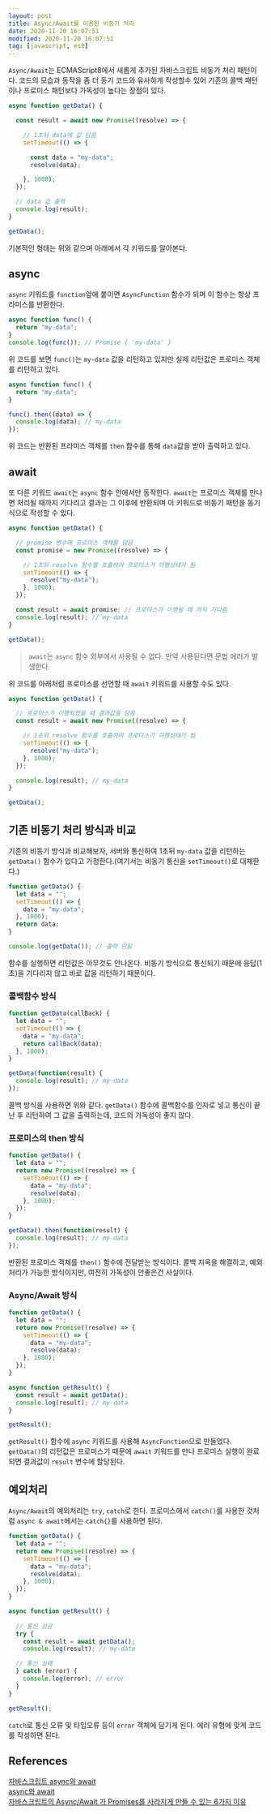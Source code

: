 ```yaml
---
layout: post
title: Async/Await를 이용한 비동기 처리
date: 2020-11-20 16:07:51
modified: 2020-11-20 16:07:51
tag: [javascript, es8]
---
```


`Async/Await`는 ECMAScript8에서 새롭게 추가된 자바스크립트 비동기 처리 패턴이다. 코드의 모습과 동작을 좀 더 동기 코드와 유사하게 작성할수 있어 기존의 콜백 패턴이나 프로미스 패턴보다 가독성이 높다는 장점이 있다. 

<!-- more -->

```javascript
async function getData() {

  const result = await new Promise((resolve) => {

    // 1초뒤 data에 값 담음
    setTimeout(() => {

      const data = "my-data";
      resolve(data);

    }, 1000);
  });

  // data 값 출력
  console.log(result);
}

getData();
```

기본적인 형태는 위와 같으며 아래에서 각 키워드를 알아본다.

## async

`async` 키워드를 `function`앞에 붙이면 `AsyncFunction` 함수가 되며 이 함수는 항상 프라미스를 반환한다.

```javascript
async function func() {
  return "my-data";
}
console.log(func()); // Promise { 'my-data' }
```

위 코드를 보면 `func()`는 `my-data` 값을 리턴하고 있지만 실제 리턴값은 프로미스 객체를 리턴하고 있다.

```javascript
async function func() {
  return "my-data";
}

func().then((data) => {
  console.log(data); // my-data
});
```

위 코드는 반환된 프라미스 객체를 `then` 함수를 통해 `data`값을 받아 출력하고 있다.

## await

또 다른 키워드 `await`는 `async` 함수 안에서만 동작한다. `await`는 프로미스 객체를 만나면 처리될 때까지 기다리고 결과는 그 이후에 반환되며 이 키워드로 비동기 패턴을 동기식으로 작성할 수 있다.

```javascript
async function getData() {

  // promise 변수에 프로미스 객체를 담음
  const promise = new Promise((resolve) => {

    // 1초뒤 resolve 함수를 호출하여 프로미스가 이행상태가 됨
    setTimeout(() => {
      resolve("my-data");
    }, 1000);
  });

  const result = await promise; // 프로미스가 이행될 때 까지 기다림
  console.log(result); // my-data
}

getData();
```

> `await`는 `async` 함수 외부에서 사용될 수 없다. 만약 사용된다면 문법 에러가 발생한다.

위 코드를 아래처럼 프로미스를 선언할 때 `await` 키워드를 사용할 수도 있다.

```javascript
async function getData() {

  // 프로미스가 이행되었을 때 결과값을 담음
  const result = await new Promise((resolve) => {

    // 1초뒤 resolve 함수를 호출하여 프로미스가 이행상태가 됨
    setTimeout(() => {
      resolve("my-data");
    }, 1000);
  });

  console.log(result); // my-data
}

getData();
```

## 기존 비동기 처리 방식과 비교

기존의 비동기 방식과 비교해보자, 서버와 통신하여 1초뒤 `my-data` 값을 리턴하는 `getData()` 함수가 있다고 가정한다.(여기서는 비동기 통신을 `setTimeout()`로 대체한다.)

```javascript
function getData() {
  let data = "";
  setTimeout(() => {
    data = "my-data";
  }, 1000);
  return data;
}

console.log(getData()); // 출력 안됨
```

함수를 실행하면 리턴값은 아무것도 안나온다. 비동기 방식으로 통신되기 때문에 응답(1초)을 기다리지 않고 바로 값을 리턴하기 때문이다.

### 콜백함수 방식

```javascript
function getData(callBack) {
  let data = "";
  setTimeout(() => {
    data = "my-data";
    return callBack(data);
  }, 1000);
}

getData(function(result) {
  console.log(result); // my-data
});
```

콜백 방식을 사용하면 위와 같다. `getData()` 함수에 콜백함수를 인자로 넣고 통신이 끝난 후 리턴하여 그 값을 출력하는데, 코드의 가독성이 좋지 않다.

### 프로미스의 then 방식

```javascript
function getData() {
  let data = "";
  return new Promise((resolve) => {
    setTimeout(() => {
      data = "my-data";
      resolve(data);
    }, 1000);
  });
}

getData().then(function(result) {
  console.log(result); // my-data
});
```

반환된 프로미스 객체를 `then()` 함수에 전달받는 방식이다. 콜백 지옥을 해결하고, 예외처리가 가능한 방식이지만, 여전히 가독성이 안좋은건 사실이다.


### Async/Await 방식

```javascript
function getData() {
  let data = "";
  return new Promise((resolve) => {
    setTimeout(() => {
      data = "my-data";
      resolve(data);
    }, 1000);
  });
}

async function getResult() {
  const result = await getData();
  console.log(result); // my-data
}

getResult();
```
`getResult()` 함수에 `async` 키워드를 사용해 `AsyncFunction`으로 만들었다. `getData()`의 리턴값은 프로미스기 때문에 `await` 키워드를 만나 프로미스 실행이 완료되면 결과값이 `result` 변수에 할당된다.

## 예외처리

`Async/Await`의 예외처리는 `try`, `catch`로 한다. 프로미스에서 `catch()`를 사용한 것처럼 `async & await`에서는 `catch{}`를 사용하면 된다.

```javascript
function getData() {
  let data = "";
  return new Promise((resolve) => {
    setTimeout(() => {
      data = "my-data";
      resolve(data);
    }, 1000);
  });
}

async function getResult() {
  
  // 통신 성공
  try {
    const result = await getData();
    console.log(result); // my-data

  // 통신 실패
  } catch (error) {
    console.log(error); // error
  }
}

getResult();
```

`catch`로 통신 오류 및 타입오류 등이 `error` 객체에 담기게 된다. 에러 유형에 맞게 코드를 작성하면 된다.

## References
[자바스크립트 async와 await](https://joshua1988.github.io/web-development/javascript/js-async-await/)  
[async와 await](https://ko.javascript.info/async-await#ref-259)  
[자바스크립트의 Async/Await 가 Promises를 사라지게 만들 수 있는 6가지 이유](https://medium.com/@constell99/자바스크립트의-async-await-가-promises를-사라지게-만들-수-있는-6가지-이유-c5fe0add656c)
